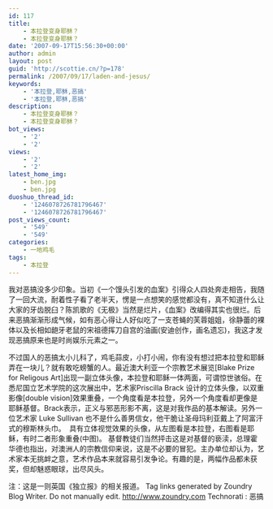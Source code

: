 ```yaml
---
id: 117
title:
    - 本拉登变身耶稣？
    - 本拉登变身耶稣？
date: '2007-09-17T15:56:30+00:00'
author: admin
layout: post
guid: 'http://scottie.cn/?p=178'
permalink: /2007/09/17/laden-and-jesus/
keywords:
    - '本拉登,耶稣,恶搞'
    - '本拉登,耶稣,恶搞'
description:
    - 本拉登变身耶稣？
    - 本拉登变身耶稣？
bot_views:
    - '2'
    - '2'
views:
    - '2'
    - '2'
latest_home_img:
    - ben.jpg
    - ben.jpg
duoshuo_thread_id:
    - '1246078726781796467'
    - '1246078726781796467'
post_views_count:
    - '549'
    - '549'
categories:
    - 一地鸡毛
tags:
    - 本拉登
---
```


我对恶搞没多少印象。当初《一个馒头引发的血案》引得众人四处奔走相告，我随了一回大流，耐着性子看了老半天，愣是一点想笑的感觉都没有，真不知道什么让大家的牙齿脱臼？陈凯歌的《无极》当然是烂片，《血案》改编得其实也很烂。后来恶搞渐渐形成气候，如有恶心得让人好似吃了一支苍蝇的芙蓉姐姐，徐静蕾的裸体以及长相如龅牙老鼠的宋祖德挥刀自宫的油画(安迪创作，画名遗忘)，我这才发现恶搞原来也是时尚娱乐元素之一。

不过国人的恶搞太小儿科了，鸡毛蒜皮，小打小闹，你有没有想过把本拉登和耶稣弄在一块儿？就有敢吃螃蟹的人。最近澳大利亚一个宗教艺术展览[Blake Prize for Religous Art]出现一副立体头像，本拉登和耶稣一体两面，可谓惊世骇俗。在悉尼国立艺术学院的这次展出中，艺术家Priscilla Brack 设计的立体头像，以双重影像[double vision]效果重叠，一个角度看是本拉登，另外一个角度看却更像是耶稣基督。Brack表示，正义与邪恶形影不离，这是对我作品的基本解读。另外一位艺术家 Luke Sullivan 也不是什么善男信女，他干脆让圣母玛利亚戴上了阿富汗式的穆斯林头巾。
﻿
具有立体视觉效果的头像，从左图看是本拉登，右图看是耶稣，有时二者形象重叠(中图)。
基督教徒们当然抨击这是对基督的亵渎，总理霍华德也指出，对澳洲人的宗教信仰来说，这是不必要的冒犯。主办单位却认为，艺术家本无挑衅之意，艺术作品本来就容易引发争论。有趣的是，两幅作品都未获奖，但却魅惑眼球，出尽风头。

注：这是一则英国《独立报》的相关报道。
 Tag links generated by Zoundry Blog Writer. Do not manually edit. http://www.zoundry.com 
Technorati : 恶搞